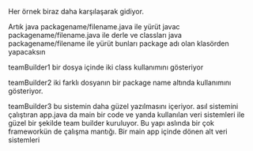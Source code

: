 Her örnek biraz daha karşılaşarak gidiyor.

Artık java packagename/filename.java ile yürüt
javac packagename/filename.java ile derle
ve classları java packagename/filename ile yürüt
bunları package adı olan klasörden yapacaksın

teamBuilder1 bir dosya içinde iki class kullanımını gösteriyor

teamBuilder2 iki farklı dosyanın bir package name altında kullanımını gösteriyor.

teamBuilder3 bu sistemin daha güzel yazılmasını içeriyor. asıl sistemini çalıştıran app.java da main bir code ve yanda kullanılan veri sistemleri ile güzel bir şekilde team builder kuruluyor. Bu yapı aslında bir çok frameworkün de çalışma mantığı. Bir main app içinde dönen alt veri sistemleri
